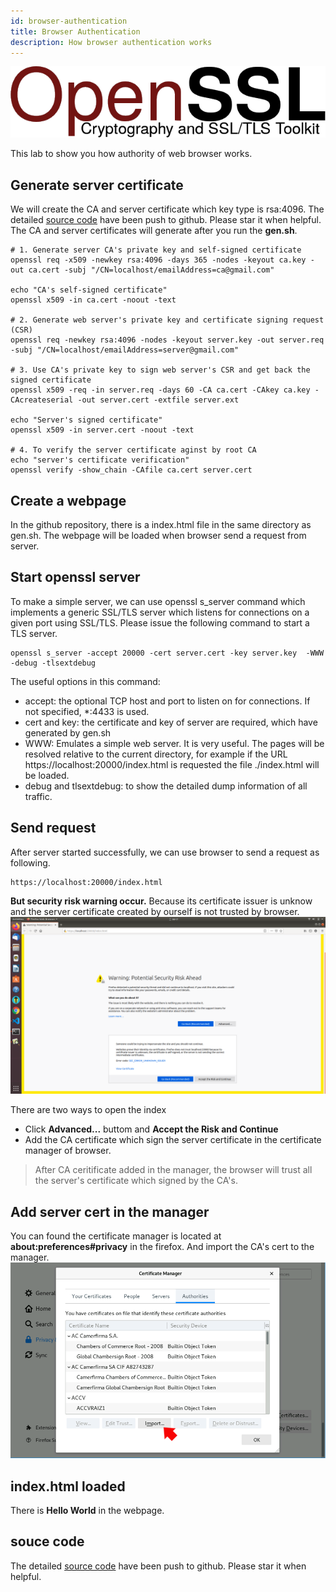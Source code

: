 ```yaml
---
id: browser-authentication
title: Browser Authentication
description: How browser authentication works
---
```


![openssl](/img/tls/openssl.png)


This lab to show you how authority of web browser works.

## Generate server certificate

We will create the CA and server certificate which key type is rsa:4096. The detailed [source code](https://github.com/vulnsystem/OpensslCertificateVerify/browser-authentication) have been push to github. Please star it when helpful. The CA and server certificates will generate after you run the **gen.sh**.

```
# 1. Generate server CA's private key and self-signed certificate
openssl req -x509 -newkey rsa:4096 -days 365 -nodes -keyout ca.key -out ca.cert -subj "/CN=localhost/emailAddress=ca@gmail.com"

echo "CA's self-signed certificate"
openssl x509 -in ca.cert -noout -text

# 2. Generate web server's private key and certificate signing request (CSR)
openssl req -newkey rsa:4096 -nodes -keyout server.key -out server.req -subj "/CN=localhost/emailAddress=server@gmail.com"

# 3. Use CA's private key to sign web server's CSR and get back the signed certificate
openssl x509 -req -in server.req -days 60 -CA ca.cert -CAkey ca.key -CAcreateserial -out server.cert -extfile server.ext

echo "Server's signed certificate"
openssl x509 -in server.cert -noout -text

# 4. To verify the server certificate aginst by root CA
echo "server's certificate verification"
openssl verify -show_chain -CAfile ca.cert server.cert

```
## Create a webpage
In the github repository, there is a index.html file in the same directory as gen.sh. The webpage will be loaded when browser send a request from server.

## Start openssl server
To make a simple server, we can use openssl s_server command which implements a generic SSL/TLS server which listens for connections on a given port using SSL/TLS. Please issue the following command to start a TLS server.

```
openssl s_server -accept 20000 -cert server.cert -key server.key  -WWW -debug -tlsextdebug
```
The useful options in this command:
- accept: the optional TCP host and port to listen on for connections. If not specified, *:4433 is used.
- cert and key: the certificate and key of server are required, which have generated by gen.sh
- WWW: Emulates a simple web server. It is very useful. The pages will be resolved relative to the current directory, for example if the URL https://localhost:20000/index.html is requested the file ./index.html will be loaded. 
- debug and tlsextdebug: to show the detailed dump information of all traffic.

## Send request
After server started successfully, we can use browser to send a request as following. 

```
https://localhost:20000/index.html
```
**But security risk warning occur.** Because its certificate issuer is unknow and the server certificate created by ourself is not trusted by browser.
![firefox-security-warning](/img/tls/firefox-security-warning.png)

There are two ways to open the index
- Click **Advanced...** buttom and **Accept the Risk and Continue**
- Add the CA certificate which sign the server certificate in the certificate manager of browser.

> After CA ceritificate added in the manager, the browser will trust all the server's certificate which signed by the CA's.

## Add server cert in the manager
You can found the certificate manager is located at **about:preferences#privacy** in the firefox. And import the CA's cert to the manager.
![firefox-security-warning](/img/tls/firefox-certificate-manager.png)

## index.html loaded
There is **Hello World** in the webpage.

## souce code
The detailed [source code](https://github.com/vulnsystem/OpenssLabs/blob/main/browser-authentication) have been push to github. Please star it when helpful. 
